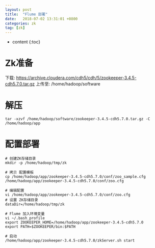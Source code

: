 ```yaml
---
layout: post
title:  "Flume 部署"
date:   2018-07-02 13:31:01 +0800
categories: zk
tag: [zk]
---
```


* content
{:toc}


# Zk准备  

 下载:  https://archive.cloudera.com/cdh5/cdh/5/zookeeper-3.4.5-cdh5.7.0.tar.gz
 上传至: /home/hadoop/software  

# 解压

```shell
tar -xzvf /home/hadoop/software/zookeeper-3.4.5-cdh5.7.0.tar.gz -C /home/hadoop/app
```

# 配置部署

```shell
# 创建ZK存储目录
mkdir -p /home/hadoop/tmp/zk

# 拷贝 配置模板 
cp /home/hadoop/app/zookeeper-3.4.5-cdh5.7.0/conf/zoo_sample.cfg /home/hadoop/app/zookeeper-3.4.5-cdh5.7.0/conf/zoo.cfg

# 编辑配置
vi /home/hadoop/app/zookeeper-3.4.5-cdh5.7.0/conf/zoo.cfg
# 设置 ZK存储目录
dataDir=/home/hadoop/tmp/zk

# Flume 加入环境变量
vi ~/.bash_profile
export ZOOKEEPER_HOME=/home/hadoop/app/zookeeper-3.4.5-cdh5.7.0
export PATH=$ZOOKEEPER/bin:$PATH

# 启动
/home/hadoop/app/zookeeper-3.4.5-cdh5.7.0/zkServer.sh start
```